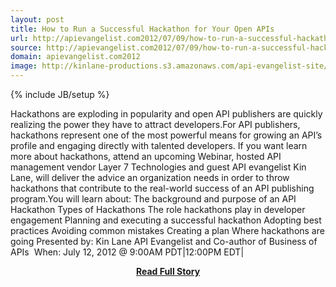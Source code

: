 ```yaml
---
layout: post
title: How to Run a Successful Hackathon for Your Open APIs
url: http://apievangelist.com2012/07/09/how-to-run-a-successful-hackathon-for-your-open-apis/
source: http://apievangelist.com2012/07/09/how-to-run-a-successful-hackathon-for-your-open-apis/
domain: apievangelist.com2012
image: http://kinlane-productions.s3.amazonaws.com/api-evangelist-site/blog/layer7-logo.png
---
```

{% include JB/setup %}<p>Hackathons are exploding in popularity and open API publishers are quickly realizing the power they have to attract developers.For API publishers, hackathons represent one of the most powerful means for growing an API’s profile and engaging directly with talented developers. If you want learn more about hackathons, attend an upcoming Webinar, hosted API management vendor Layer 7 Technologies and guest API evangelist Kin Lane, will deliver the advice an organization needs in order to throw hackathons that contribute to the real-world success of an API publishing program.You will learn about: The background and purpose of an API Hackathon Types of Hackathons The role hackathons play in developer engagement Planning and executing a successful hackathon Adopting best practices Avoiding common mistakes Creating a plan Where hackathons are going Presented by: Kin Lane API Evangelist and Co-author of Business of APIs  When: July 12, 2012 @ 9:00AM PDT|12:00PM EDT|</p>
<center><p><a href="http://apievangelist.com2012/07/09/how-to-run-a-successful-hackathon-for-your-open-apis/" style='padding:25px; font-sze:18px; font-weight: bold;'>Read Full Story</a></p></center>
